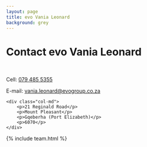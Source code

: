 ```yaml
---
layout: page
title: evo Vania Leonard
background: grey
---
```

<div class="col-lg-12 text-center">
	<h1 class="section-heading text-uppercase">Contact evo Vania Leonard</h1>
</div>

<br>

<div class="container contact-us">
  <div class="row">

  <div class="col-md">
		<!-- <p>Tel: <a href="tel:+27210232228"> 079 485 5355</a></p> -->
		<p>Cell: <a href="tel:+27794855355">079 485 5355</a></p>
		<p>E-mail: <a href="mailto:vania.leonard@evogroup.co.za?subject=Mail from our Website">vania.leonard@evogroup.co.za</a></p>
    </div>

    <div class="col-md">
		<p>21 Reginald Road</p>
		<p>Mount Pleasant</p>
		<p>Gqeberha (Port Elizabeth)</p>
		<p>6070</p>
    </div>
    
  </div>
</div>

{% include team.html %}

<br>

